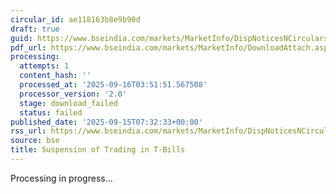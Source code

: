 ```yaml
---
circular_id: ae118163b8e9b90d
draft: true
guid: https://www.bseindia.com/markets/MarketInfo/DispNoticesNCirculars.aspx?Noticeid={AC5D3058-6614-4B6E-AA2D-D3EFE10DD6A4}&noticeno=20250915-3&dt=09/15/2025&icount=3&totcount=81&flag=0
pdf_url: https://www.bseindia.com/markets/MarketInfo/DownloadAttach.aspx?id=20250915-3&attachedId=
processing:
  attempts: 1
  content_hash: ''
  processed_at: '2025-09-16T03:51:51.567508'
  processor_version: '2.0'
  stage: download_failed
  status: failed
published_date: '2025-09-15T07:32:33+00:00'
rss_url: https://www.bseindia.com/markets/MarketInfo/DispNoticesNCirculars.aspx?Noticeid={AC5D3058-6614-4B6E-AA2D-D3EFE10DD6A4}&noticeno=20250915-3&dt=09/15/2025&icount=3&totcount=81&flag=0
source: bse
title: Suspension of Trading in T-Bills
---
```


Processing in progress...